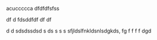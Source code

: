 acuccccca
dfdfdfsfss

df
d
fdsddfdf
df
df


d
d
sdsdssdsd
s
ds
s
s
s
sfjldslfnkldsnlsdgkds,
fg
f
f
f
f
dgd
